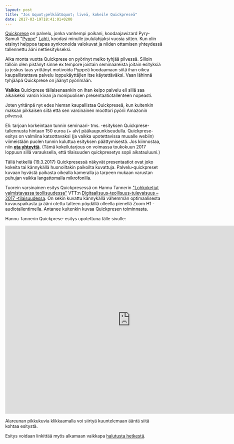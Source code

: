 ```yaml
---
layout: post
title: "Jos &quot;pelkäät&quot; liveä, kokeile Quickpreseä"
date: 2017-03-19T18:41:01+0200
---
```


[Quickprese](http://quickprese.com/) on palvelu, jonka vanhempi poikani, koodaajawizard Pyry-Samuli "[Pyppe](http://www.pyppe.fi/)" [Lahti](https://www.linkedin.com/in/pyppe/), koodasi minulle joululahjaksi vuosia sitten. Kun olin etsinyt helppoa tapaa synkronoida valokuvat ja niiden ottamisen yhteydessä tallennettu ääni nettiesitykseksi.<!--more-->

Aika monta vuotta Quickprese on pyörinyt melko tyhjää pilvessä. Silloin tällöin olen pistänyt sinne ex tempore joistain seminaareista joitain esityksiä ja joskus taas yrittänyt motivoida Pyppeä koodaamaan siitä ihan oikea kaupallistettava palvelu loppukäyttäjien itse käytettäväksi. Vaan lähinnä tyhjääpä Quickprese on jäänyt pyörimään.

**Vaikka** Quickprese tällaisenaankin on ihan kelpo palvelu eli sillä saa aikaiseksi varsin kivan ja monipuolisen presentaatiotallenteen nopeasti.

Joten yritänpä nyt edes hieman kaupallistaa Quickpreseä, kun kuitenkin maksan pikkaisen siitä että sen varsinainen moottori pyörii Amazonin pilvessä.

Eli: tarjoan korkeintaan tunnin seminaari- tms. -esityksen Quickprese-tallennusta hintaan 150 euroa (+ alv) pääkaupunkiseudulla. Quickprese-esitys on valmiina katsottavaksi (ja vaikka upotettavissa muualle webiin) viimeistään puolen tunnin kuluttua esityksen päättymisestä. Jos kiinnostaa, niin **[ota yhteyttä](http://www.infocrea.fi/yhteystiedot/)**. (Tämä kokeilutarjous on voimassa toukokuun 2017 loppuun sillä varauksella, että tilaisuuden quickpresetys sopii aikatauluuni.)

Tällä hetkellä (19.3.2017) Quickpresessä näkyvät presentaatiot ovat joko kokeita tai kännykällä huonoiltakin paikoilta kuvattuja. Palvelu-quickpreset kuvaan hyvästä paikasta oikealla kameralla ja tarpeen mukaan varustan puhujan vaikka langattomalla mikrofonilla. 

Tuorein varsinainen esitys Quickpresessä on Hannu Tannerin ["Lohkoketjut valmistavassa teollisuudessa"](http://www.quickprese.com/dPrRi1/dtt17-lohkoketjut-tanner-15-3-2017) VTT:n [Digitaalisuus-teollisuus-tulevaisuus –2017 -tilaisuudessa](http://www.vtt.fi/medialle/tapahtumat/dtt2017). On sekin kuvattu kännykällä vähemmän optimaalisesta kuvauspaikasta ja ääni otettu talteen pöydällä olleella pienellä Zoom H1 -audiotallentimella. Antanee kuitenkin kuvaa Quickpresen toiminnasta. 

Hannu Tannerin Quickprese-esitys upotettuna tälle sivulle:

<iframe width="800" height="600" src="http://www.quickprese.com/embed/dPrRi1/dtt17-lohkoketjut-tanner-15-3-2017" frameborder="0" allowfullscreen></iframe>

Alareunan pikkukuvia klikkaamalla voi siirtyä kuuntelemaan ääntä siitä kohtaa esitystä. 

Esitys voidaan linkittää myös alkamaan vaikkapa [halutusta hetkestä](http://www.quickprese.com/dPrRi1/dtt17-lohkoketjut-tanner-15-3-2017?t=2m59s).